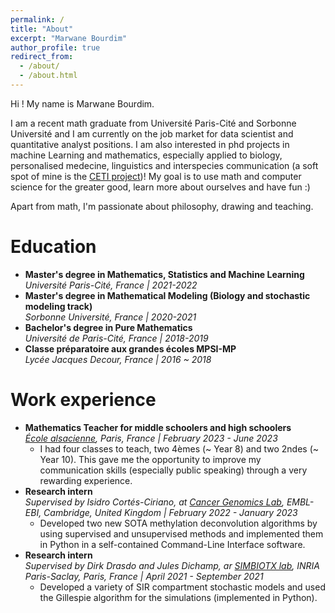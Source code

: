 ```yaml
---
permalink: /
title: "About"
excerpt: "Marwane Bourdim"
author_profile: true
redirect_from: 
  - /about/
  - /about.html
---
```


Hi ! My name is Marwane Bourdim. 

I am a recent math graduate from Université Paris-Cité and Sorbonne Université and I am currently on the job market for data scientist and quantitative analyst positions. I am also interested in phd projects in machine Learning and mathematics, especially applied to biology, personalised medecine,
linguistics and interspecies communication (a soft spot of mine is the [CETI project](https://www.projectceti.org/))!
My goal is to use math and computer science for the greater good, learn more about ourselves and have fun :)

Apart from math, I'm passionate about philosophy, drawing and teaching.

Education
======
* **Master's degree in Mathematics, Statistics and Machine Learning**  
*Université Paris-Cité, France | 2021-2022*
* **Master's degree in Mathematical Modeling (Biology and stochastic modeling track)**  
*Sorbonne Université, France | 2020-2021*
* **Bachelor's degree in Pure Mathematics**  
*Université de Paris-Cité, France | 2018-2019*
* **Classe préparatoire aux grandes écoles MPSI-MP**  
*Lycée Jacques Decour, France | 2016 ~ 2018*

Work experience
======
* **Mathematics Teacher for middle schoolers and high schoolers**  
*[École alsacienne](https://www.ecole-alsacienne.org/), Paris, France \| February 2023 - June 2023*
  * I had four classes to teach, two 4èmes (~ Year 8) and two 2ndes (~ Year 10). This gave me the opportunity to improve my communication skills (especially public speaking) through a very rewarding experience.  
* **Research intern**  
*Supervised by Isidro Cortés-Ciriano, at [Cancer Genomics Lab](https://www.ebi.ac.uk/research/cortes-ciriano/), EMBL-EBI, Cambridge, United Kingdom \| February 2022 - January 2023*
  * Developed two new SOTA methylation deconvolution algorithms by using supervised and unsupervised methods and implemented them in Python in a self-contained Command-Line Interface software. 
* **Research intern**  
*Supervised by Dirk Drasdo and Jules Dichamp, ar [SIMBIOTX lab](https://team.inria.fr/simbiotx/), INRIA Paris-Saclay, Paris, France \| April 2021 - September 2021*
  * Developed a variety of SIR compartment stochastic models and used the Gillespie algorithm for the simulations (implemented in Python). 

